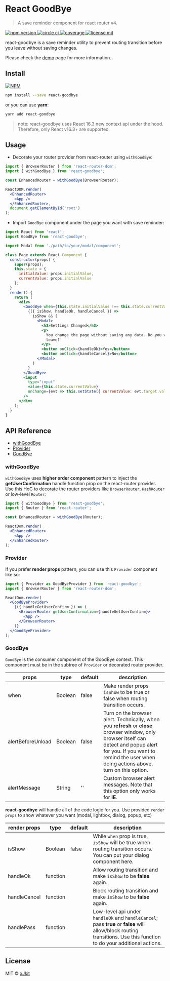 # React GoodBye
> A save reminder component for react router v4.

<p>
  <a href="https://www.npmjs.com/package/react-goodbye">
    <img
      alt="npm version"
      src="https://img.shields.io/npm/v/react-goodbye.svg"
    />
  </a>
  <a href="https://circleci.com/gh/xJkit/react-goodbye/tree/master">
    <img
      alt="circle ci"
      src="https://circleci.com/gh/xJkit/react-goodbye/tree/master.svg?style=shield"
    />
  </a>
  <a href="https://coveralls.io/github/xJkit/react-goodbye?branch=master">
    <img
      alt="coverage"
      src="https://coveralls.io/repos/github/xJkit/react-goodbye/badge.svg?branch=master"
    />
  </a>
  <a href="https://github.com/xJkit/react-goodbye/blob/master/LICENSE">
    <img
      alt="license mit"
      src="https://img.shields.io/badge/License-MIT-blue.svg"
    />
  </a>
</p>

react-goodbye is a save reminder utility to prevent routing transition before you leave without saving changes.

Please check the [demo](https://xJkit.github.io/react-goodbye) page for more information.

## Install

[![NPM](https://nodei.co/npm/react-goodbye.png)](https://nodei.co/npm/react-goodbye/)

```bash
npm install --save react-goodbye
```

or you can use **yarn**:

```bash
yarn add react-goodbye
```

> note: react-goodbye uses React 16.3 new context api under the hood. Therefore, only React v16.3+ are supported.

## Usage

* Decorate your router provider from react-router using `withGoodBye`:

```jsx
import { BrowserRouter } from 'react-router-dom';
import { withGoodBye } from 'react-goodbye';

const EnhancedRouter = withGoodBye(BrowserRouter);

ReactDOM.render(
  <EnhancedRouter>
    <App />
  </EnhancedRouter>,
  document.getElementById('root')
);
```

* Import `GoodBye` component under the page you want with save reminder:

```jsx
import React from 'react';
import GoodBye from 'react-goodbye';

import Modal from './path/to/your/modal/component';

class Page extends React.Component {
  constructor(props) {
    super(props);
    this.state = {
      initialValue: props.initialValue,
      currentValue: props.initialValue
    };
  }
  render() {
    return (
      <div>
        <GoodBye when={this.state.initialValue !== this.state.currentValue}>
          {({ isShow, handleOk, handleCancel }) =>
            isShow && (
              <Modal>
                <h3>Settings Changed</h3>
                <p>
                  You change the page without saving any data. Do you want to
                  leave?
                </p>
                <button onClick={handleOk}>Yes</button>
                <button onClick={handleCancel}>No</button>
              </Modal>
            )
          }
        </GoodBye>
        <input
          type="input"
          value={this.state.currentValue}
          onChange={evt => this.setState({ currentValue: evt.target.value })}
        />
      </div>
    );
  }
}
```


## API Reference

* [withGoodBye](#withgoodbye)
* [Provider](#provider)
* [GoodBye](#goodbye)

### withGoodBye

`withGoodBye` uses **higher order component** pattern to inject the **getUserConfirmation** handle function prop on the react-router provider. Use this HoC to decorate the router providers like `BrowserRouter`, `HashRouter` or low-level `Router`:

```jsx
import { withGoodBye } from 'react-goodbye';
import { Router } from 'react-router';

const EnhancedRouter = withGoodBye(Router);

ReactDom.render(
  <EnhancedRouter>
    <App />
  </EnhancedRouter>
);
```

### Provider

If you prefer **render props** pattern, you can use this `Provider` component like so:

```jsx
import { Provider as GoodByeProvider } from 'react-goodbye';
import { BrowserRouter } from 'react-router-dom';

ReactDom.render(
  <GoodByeProvider>
    {({ handleGetUserConfirm }) => (
      <BrowserRouter getUserConfirmation={handleGetUserConfirm}>
        <App />
      </BrowserRouter>
    )}
  </GoodByeProvider>
);
```

### GoodBye

`GoodBye` is the consumer component of the GoodBye context. This component must be in the subtree of `Provider` or decorated router provider.

| props             | type    | default | description                                                                                                                                                                                                                     |
|-------------------|---------|---------|---------------------------------------------------------------------------------------------------------------------------------------------------------------------------------------------------------------------------------|
| when              | Boolean | false   | Make render props `isShow` to be true or false when routing transition occurs.                                                                                                                                                  |
| alertBeforeUnload | Boolean | false   | Turn on the browser alert. Technically, when you **refresh** or **close** browser window, only browser itself can detect and popup alert for you. If you want to remind the user when doing actions above, turn on this option. |
| alertMessage      | String  | ''      | Custom browser alert messages. Note that this option only works for **IE**.                                                                                                                                                     |

**react-goodbye** will handle all of the code logic for you. Use provided `render props` to show whatever you want (modal, lightbox, dialog, popup, etc)

| render props | type     | default | description                                                                                                                     |
|--------------|----------|---------|---------------------------------------------------------------------------------------------------------------------------------|
| isShow       | Boolean  | false   | While `when` prop is true, `isShow` will be true when routing transition occurs. You can put your dialog component here.        |
| handleOk     | function |         | Allow routing transition and make `isShow` to be **false** again.                                                               |
| handleCancel | function |         | Block routing transition and make `isShow` to be **false** again.                                                               |
| handlePass         | function |         | Low-level api under `handleOk` and `handleCancel`; pass **true** or **false** will allow/block routing transitions. Use this function to do your additional actions. |

## License

MIT © [xJkit](https://github.com/xJkit)
